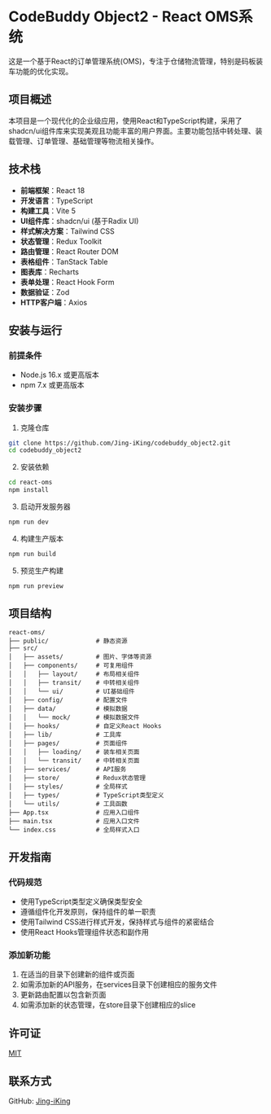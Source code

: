 # CodeBuddy Object2 - React OMS系统

这是一个基于React的订单管理系统(OMS)，专注于仓储物流管理，特别是码板装车功能的优化实现。

## 项目概述

本项目是一个现代化的企业级应用，使用React和TypeScript构建，采用了shadcn/ui组件库来实现美观且功能丰富的用户界面。主要功能包括中转处理、装载管理、订单管理、基础管理等物流相关操作。


## 技术栈

- **前端框架**：React 18
- **开发语言**：TypeScript
- **构建工具**：Vite 5
- **UI组件库**：shadcn/ui (基于Radix UI)
- **样式解决方案**：Tailwind CSS
- **状态管理**：Redux Toolkit
- **路由管理**：React Router DOM
- **表格组件**：TanStack Table
- **图表库**：Recharts
- **表单处理**：React Hook Form
- **数据验证**：Zod
- **HTTP客户端**：Axios

## 安装与运行

### 前提条件

- Node.js 16.x 或更高版本
- npm 7.x 或更高版本

### 安装步骤

1. 克隆仓库
```bash
git clone https://github.com/Jing-iKing/codebuddy_object2.git
cd codebuddy_object2
```

2. 安装依赖
```bash
cd react-oms
npm install
```

3. 启动开发服务器
```bash
npm run dev
```

4. 构建生产版本
```bash
npm run build
```

5. 预览生产构建
```bash
npm run preview
```

## 项目结构

```
react-oms/
├── public/             # 静态资源
├── src/
│   ├── assets/         # 图片、字体等资源
│   ├── components/     # 可复用组件
│   │   ├── layout/     # 布局相关组件
│   │   ├── transit/    # 中转相关组件
│   │   └── ui/         # UI基础组件
│   ├── config/         # 配置文件
│   ├── data/           # 模拟数据
│   │   └── mock/       # 模拟数据文件
│   ├── hooks/          # 自定义React Hooks
│   ├── lib/            # 工具库
│   ├── pages/          # 页面组件
│   │   ├── loading/    # 装车相关页面
│   │   └── transit/    # 中转相关页面
│   ├── services/       # API服务
│   ├── store/          # Redux状态管理
│   ├── styles/         # 全局样式
│   ├── types/          # TypeScript类型定义
│   └── utils/          # 工具函数
├── App.tsx             # 应用入口组件
├── main.tsx            # 应用入口文件
└── index.css           # 全局样式入口
```

## 开发指南

### 代码规范

- 使用TypeScript类型定义确保类型安全
- 遵循组件化开发原则，保持组件的单一职责
- 使用Tailwind CSS进行样式开发，保持样式与组件的紧密结合
- 使用React Hooks管理组件状态和副作用

### 添加新功能

1. 在适当的目录下创建新的组件或页面
2. 如需添加新的API服务，在services目录下创建相应的服务文件
3. 更新路由配置以包含新页面
4. 如需添加新的状态管理，在store目录下创建相应的slice

## 许可证

[MIT](LICENSE)

## 联系方式

GitHub: [Jing-iKing](https://github.com/Jing-iKing)